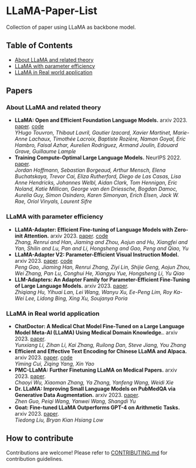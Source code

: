 # LLaMA-Paper-List

Collection of paper using LLaMA as backbone model.

## Table of Contents

- [About LLaMA and related theory](#about-llama-and-related-theory)
- [LLaMA with parameter efficiency](#llama-with-parameter-efficiency)
- [LLaMA in Real world application](#llama-in-real-world-application)

## Papers

### About LLaMA and related theory

- **LLaMA: Open and Efficient Foundation Language Models.** arxiv 2023. [paper](https://arxiv.org/abs/2302.13971). [code](https://github.com/facebookresearch/llama/tree/main)<br />
*YHugo Touvron, Thibaut Lavril, Gautier Izacard, Xavier Martinet, Marie-Anne Lachaux, Timothée Lacroix, Baptiste Rozière, Naman Goyal, Eric Hambro, Faisal Azhar, Aurelien Rodriguez, Armand Joulin, Edouard Grave, Guillaume Lample*
- **Training Compute-Optimal Large Language Models.** NeurIPS 2022. [paper](https://arxiv.org/abs/2203.15556).<br />
*Jordan Hoffmann, Sebastian Borgeaud, Arthur Mensch, Elena Buchatskaya, Trevor Cai, Eliza Rutherford, Diego de Las Casas, Lisa Anne Hendricks, Johannes Welbl, Aidan Clark, Tom Hennigan, Eric Noland, Katie Millican, George van den Driessche, Bogdan Damoc, Aurelia Guy, Simon Osindero, Karen Simonyan, Erich Elsen, Jack W. Rae, Oriol Vinyals, Laurent Sifre*

### LLaMA with parameter efficiency

- **LLaMA-Adapter: Efficient Fine-tuning of Language Models with Zero-init Attention.** arxiv 2023. [paper](https://arxiv.org/abs/2303.16199). [code](https://github.com/ZrrSkywalker/LLaMA-Adapter)<br />
*Zhang, Renrui and Han, Jiaming and Zhou, Aojun and Hu, Xiangfei and Yan, Shilin and Lu, Pan and Li, Hongsheng and Gao, Peng and Qiao, Yu*
- **LLaMA-Adapter V2: Parameter-Efficient Visual Instruction Model.** arxiv 2023. [paper](https://arxiv.org/abs/2304.15010). [code](https://github.com/ZrrSkywalker/LLaMA-Adapter)<br />
*Peng Gao, Jiaming Han, Renrui Zhang, Ziyi Lin, Shijie Geng, Aojun Zhou, Wei Zhang, Pan Lu, Conghui He, Xiangyu Yue, Hongsheng Li, Yu Qiao*
- **LLM-Adapters: An Adapter Family for Parameter-Efficient Fine-Tuning of Large Language Models.** arxiv 2023. [paper](https://arxiv.org/abs/2304.01933).<br />
*Zhiqiang Hu, Yihuai Lan, Lei Wang, Wanyu Xu, Ee-Peng Lim, Roy Ka-Wei Lee, Lidong Bing, Xing Xu, Soujanya Poria*

### LLaMA in Real world application

- **ChatDoctor: A Medical Chat Model Fine-Tuned on a Large Language Model Meta-AI (LLaMA) Using Medical Domain Knowledge.**. arxiv 2023. [paper](https://arxiv.org/abs/2303.14070).<br />
*Yunxiang Li, Zihan Li, Kai Zhang, Ruilong Dan, Steve Jiang, You Zhang*
- **Efficient and Effective Text Encoding for Chinese LLaMA and Alpaca.** arxiv 2023. [paper](https://arxiv.org/abs/2304.08177). [code](https://github.com/ymcui/Chinese-LLaMA-Alpaca)<br />
*Yiming Cui, Ziqing Yang, Xin Yao*
- **PMC-LLaMA: Further Finetuning LLaMA on Medical Papers.** arxiv 2023. [paper](https://arxiv.org/abs/2304.14454).<br />
*Chaoyi Wu, Xiaoman Zhang, Ya Zhang, Yanfeng Wang, Weidi Xie*
- **Dr. LLaMA: Improving Small Language Models on PubMedQA
via Generative Data Augmentation.** arxiv 2023. [paper](https://arxiv.org/abs/2305.07804).<br />
*Zhen Guo, Peiqi Wang, Yanwei Wang, Shangdi Yu*
- **Goat: Fine-tuned LLaMA Outperforms GPT-4 on Arithmetic Tasks.** arxiv 2023. [paper](https://arxiv.org/abs/2305.14201).<br />
*Tiedong Liu, Bryan Kian Hsiang Low*

## How to contribute

Contributions are welcome! Please refer to [CONTRIBUTING.md](CONTRIBUTING.md) for contribution guidelines.
